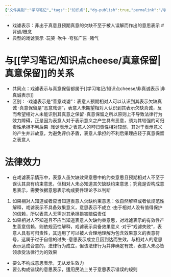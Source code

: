 ```yaml
---
{"文件类别":"学习笔记","tags":["知识点"],"dg-publish":true,"permalink":"/学习笔记/知识点cheese/戏谑表示/","dgPassFrontmatter":true}
---
```


- 戏谑表示：非出于真意且预期真意的欠缺不至于被人误解而作出的意思表示 #背诵/概念 
- 典型的戏谑表示
·玩笑
·吹牛
·夸张广告
·赌气
# 与[[学习笔记/知识点cheese/真意保留\|真意保留]]的关系
- 共同点：戏谑表示与真意保留都属于[[学习笔记/知识点cheese/非真诚表示\|非真诚表示]]
- 区别：
·戏谑表示是“善意戏谑”：表意人预期相对人可以认识到其表示欠缺真诚
·真意保留是“恶意戏谑”，表意人未期望相对人认识到其表示欠缺真诚，反而希望相对人未能识别其真意之保留
·真意保留之所以原则上不导致法律行为效力障碍，正是因为表意人对于表示意义之产生具有恶意，须为其较强的可归责性承担不利后果
·戏谑表示之表意人的可归责性相对较弱，其对于表示意义的产生并非故意，为避免评价矛盾，表意人承担的不利后果理应轻于真意保留之表意人
# 法律效力
- 在戏谑表示情形中，表意人虽欠缺效果意思中的约束意思且预期相对人不至于误认其具有约束意思，但相对人未必知道其欠缺缺约束意思；究竟是否构成意思表示，需要依据意思表示构成要件理论予以判断
1. 如果相对人知道或者应当知道表意人欠缺约束意思：依自然解释或者依规范性解释，戏谑表示不具备效果意义，意思表示不成立
·由于相对人没有值得保护的信赖，所以表意人无需对其承担损害赔偿责任
2. 如果相对人不知道且不应当知道表意人欠缺约束意思，对戏谑表示的有效性产生善意信赖，则依规范性解释，戏谑表示具备效果意义
·对于“戏谑失败”，表意人具有可归责性，其选用了可以被人合理地理解为包含效果意义的表意符号，这属于过于自信的过失
·意思表示成立且因到达而生效，与相对人的意思表示达成合意的，法律行为成立，但该法律行为并非确定有效，表意人未必皆领承受法律行为的效果

- 要么不构成意思表示，无从发生效力
- 要么构成错误的意思表示，适用民法上关于意思表示错误的规则